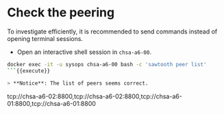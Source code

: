 # Check the peering

To investigate efficiently, it is recommended to send commands instead of opening terminal sessions.

* Open an interactive shell session in `chsa-a6-00`.

```bash
docker exec -it -u sysops chsa-a6-00 bash -c 'sawtooth peer list'
```{{execute}}

> **Notice**: The list of peers seems correct.

```
tcp://chsa-a6-02:8800,tcp://chsa-a6-02:8800,tcp://chsa-a6-01:8800,tcp://chsa-a6-01:8800
```